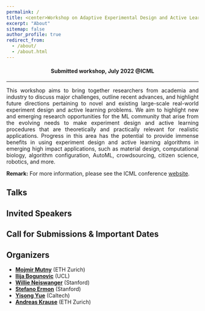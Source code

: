 ```yaml
---
permalink: /
title: <center>Workshop on Adaptive Experimental Design and Active Learning in the Real World at ICML 2022</center>
excerpt: "About"
sitemap: false
author_profile: true
redirect_from:
  - /about/
  - /about.html
---
```

#### <center> Submitted workshop, July 2022 @ICML</center> ####
------
<p style="text-align: justify;">
This workshop aims to bring together researchers from academia and industry to discuss major challenges, outline recent advances, and highlight future directions pertaining to novel and existing large-scale real-world experiment design and active learning problems. We aim to highlight new and emerging research opportunities for the ML community that arise from the evolving needs to make experiment design and active learning procedures that are theoretically and practically relevant for realistic applications. Progress in this area has the potential to provide immense benefits in using experiment design and active learning algorithms in emerging high impact applications, such as material design, computational biology, algorithm configuration, AutoML, crowdsourcing, citizen science, robotics, and more. </p>

**Remark:** For more information, please see the ICML conference [website](https://icml.cc/Conferences/2022/Dates).

Talks
------
<!-- #* [[Video](https://slideslive.com/38930821/latent-space-optimization-with-deep-generative-models?ref=account-folder-55847-folders)] **José Miguel Hernández Lobato:** *Latent Space Optimization with Deep Generative Models*
#* [[Video](https://slideslive.com/38930824/designing-bayesianoptimal-experiments-with-stochastic-gradients?ref=account-folder-55847-folders)] **Tom Rainforth:** *Designing Bayesian-Optimal Experiments with Stochastic Gradients*
#* [[Video](https://slideslive.com/38930823/active-learning-of-robot-reward-functions?ref=account-folder-55847-folders)] **Dorsa Sadigh:** *Active Learning of Robot Reward Functions*
#* [[Video](https://slideslive.com/38930819/active-learning-thourgh-physically-embodied-synthesizedfromscratch-queries?ref=account-folder-55847-folders)] **Anca Dragan:** *Active Learning through Physically-embodied, Synthesized-from-"scratch" Queries*
#* [[Video](https://slideslive.com/38930822/uncertainty-quantification-using-martingales-for-misspecified-gaussian-processes?ref=account-folder-55847-folders)] **Aaditya Ramdas:** *Uncertainty Quantification Using Martingales for Misspecified Gaussian Processes*
#* [[Video](https://slideslive.com/38930825/learning-to-manage-inventory?ref=account-folder-55847-folders)] **Shipra Agrawal:** *Learning to Manage Inventory*
#* [Video] **Jennifer Listgarten:** *Machine Learning-based Design (of Proteins, Small Molecules and Beyond)*
#* [Video] **Angela Schoellig:** *Safe and Efficient Active Learning Strategies for Robotics Applications*
#* [[Video](https://slideslive.com/38930826/invited-talk-7?ref=account-folder-55847-folders)] **Pietro Perona:** *Towards Causal Benchmarking of Bias in Face Analysis Algorithms* -->


Invited Speakers
------
<!-- #* **[Shipra Agrawal](http://www.columbia.edu/~sa3305/)** (Columbia University)
#* **[Anca Dragan](https://people.eecs.berkeley.edu/~anca/)** (UC Berkeley)
#* **[Jennifer Listgarten](http://www.jennifer.listgarten.com/)** (UC Berkeley)
#* **[José Miguel Hernández Lobato](https://jmhl.org/)** (University of Cambridge)
#* **[Pietro Perona](http://www.vision.caltech.edu/Perona.html)** (Caltech)
#* **[Tom Rainforth](http://www.robots.ox.ac.uk/~twgr/)** (University of Oxford)
#* **[Aaditya Ramdas](https://www.stat.cmu.edu/~aramdas/)** (Carnegie Mellon University)
#* **[Dorsa Sadigh](https://dorsa.fyi/)** (Stanford University)
#* **[Angela Schoellig](http://www.dynsyslab.org/prof-angela-schoellig/)** (University of Toronto) -->

Call for Submissions & Important Dates
------
<!--#
Please see the [Call for papers](/cfp/) for submission instructions.

* Submission deadline: 22 June 2020, 11:59 PM (AoE time)
* [Camera-ready paper](cfp.md#camera-ready-instructions) submission deadline: 15 July 2020, 11:59 PM (AoE time)
* [Lightning talk slides](cfp.md#lightning-talk-instructions) submission deadline: 15 July 2020, 11:59 PM (AoE time)
* Workshop date: 18th July 2020
-->

Organizers
------
* **[Mojmir Mutny](https://mojmirmutny.github.io)** (ETH Zurich)
* **[Ilija Bogunovic](https://ilijabogunovic.com)** (UCL)
* **[Willie Neiswanger](https://www.cs.cmu.edu/~wdn/)** (Stanford)
* **[Stefano Ermon](https://cs.stanford.edu/~ermon/)** (Stanford)
* **[Yisong Yue](http://www.yisongyue.com/)** (Caltech)
* **[Andreas Krause](https://las.inf.ethz.ch/krausea)** (ETH Zurich)
